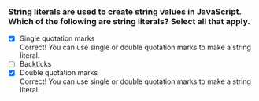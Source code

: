 ### String literals are used to create string values in JavaScript. Which of the following are string literals? Select all that apply.

- [x] Single quotation marks <br>
      Correct! You can use single or double quotation marks to make a string literal.
- [ ] Backticks
- [x] Double quotation marks <br>
      Correct! You can use single or double quotation marks to make a string literal.
